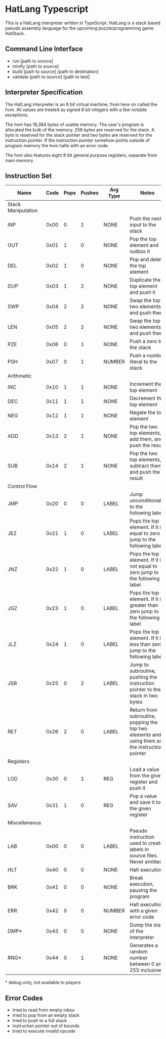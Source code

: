 # HatLang Typescript

This is a HatLang interpreter written in TypeScript. HatLang is a stack based pseudo assembly language for the upcoming puzzle/programming game HatStack.

## Command Line Interface

- run [path to source]
- minify [path to source]
- build [path to source] [path to destination]
- validate [path to source] [path to test]

## Interpreter Specification

The HatLang interpreter is an 8 bit virtual machine, from here on called the hvm. All values are treated as signed 8 bit integers with a few notable exceptions.

The hvm has 16,384 bytes of usable memory. The user's program is allocated the bulk of the memory. 256 bytes are reserved for the stack. A byte is reserved for the stack pointer and two bytes are reserved for the instruction pointer. If the instruction pointer somehow points outside of program memory the hvm halts with an error code.

The hvm also features eight 8 bit general purpose registers, separate from main memory.

## Instruction Set

| Name | Code | Pops | Pushes | Arg Type | Notes|
|---|---|---|---|---|---|
| Stack Manipulation |
|INP|0x00|0|1|NONE|Push the next input to the stack|
|OUT|0x01|1|0|NONE|Pop the top element and outbox it|
|DEL|0x02|1|0|NONE|Pop and delete the top element|
|DUP|0x03|1|2|NONE|Duplicate the top element and push it|
|SWP|0x04|2|2|NONE|Swap the top two elements and push them|
|LEN|0x05|2|2|NONE|Swap the top two elements and push them|
|PZE|0x06|0|1|NONE|Push a zero to the stack|
|PSH|0x07|0|1|NUMBER|Push a number literal to the stack|
| Arithmetic |
| INC | 0x10 | 1 | 1 | NONE | Increment the top element|
| DEC | 0x11 | 1 | 1 | NONE | Decrement the top element| 
| NEG | 0x12 | 1 | 1 | NONE | Negate the top element |
| ADD | 0x13 | 2 | 1 | NONE | Pop the two top elements, add them, and push the result |
| SUB | 0x14 | 2 | 1 | NONE | Pop the two top elements, subtract them, and push the result |
| Control Flow |
| JMP | 0x20 | 0 | 0 | LABEL | Jump unconditionally to the following label|
| JEZ | 0x21 | 1 | 0 | LABEL | Pops the top element. If it is equal to zero jump to the following label|
| JNZ | 0x22 | 1 | 0 | LABEL | Pops the top element. If it is not equal to zero jump to the following label|
| JGZ | 0x23 | 1 | 0 | LABEL | Pops the top element. If it is greater than zero jump to the following label|
| JLZ | 0x24 | 1 | 0 | LABEL | Pops the top element. If it is less than zero jump to the following label|
| JSR | 0x25 | 0 | 2 | LABEL | Jump to subroutine, pushing the instruction pointer to the stack in two bytes|
| RET | 0x26 | 2 | 0 | LABEL | Return from subroutine, popping the top two elements and using them as the instruction pointer|
| Registers |
| LOD | 0x30 | 0 | 1 | REG | Load a value from the given register and push it|
| SAV | 0x31 | 1 | 0 | REG | Pop a value and save it to the given register|
| Miscellaneous |
| LAB | 0x00 | 0 | 0 | LABEL | Pseudo instruction used to create labels in source files. Never emitted |
| HLT | 0x40 | 0 | 0 | NONE | Halt execution|
| BRK | 0x41 | 0 | 0 | NONE | Break execution, pausing the program|
| ERR | 0x42 | 0 | 0 | NUMBER | Halt execution with a given error code|
| DMP* | 0x43 | 0 | 0 | NONE | Dump the state of the interpreter|
| RNG* | 0x44 | 0 | 1 | NONE | Generates a random number between 0 and 255 inclusive |

\* debug only, not available to players 

## Error Codes

- tried to read from empty inbox
- tried to pop from an empty stack
- tried to push to a full stack
- instruction pointer out of bounds
- tried to execute invalid opcode